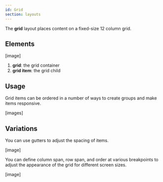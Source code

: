 ```yaml
---
id: Grid
section: layouts
---
```

The **grid** layout places content on a fixed-size 12 column grid.

## Elements

[image]
1. **grid**: the grid container
1. **grid item**: the grid child

## Usage
Grid items can be ordered in a number of ways to create groups and make items responsive.

[images]

## Variations

You can use gutters to adjust the spacing of items.

[image]

You can define column span, row span, and order at various breakpoints to adjust the appearance of the grid for different screen sizes.

[image]





